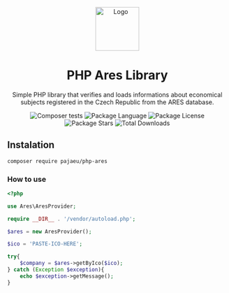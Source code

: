 <p align="center">
    <img src="https://beeimg.com/images/y49059711382.png" height="100" alt="Logo" />
    <h1 align="center">PHP Ares Library</h1>
</p>
<p align="center">Simple PHP library that verifies and loads informations about economical subjects registered in the Czech Republic from the ARES database.</p>
<p align="center">
    <img src="https://github.com/pajaeu/php-ares/actions/workflows/php.yml/badge.svg" alt="Composer tests" />
    <img src="https://img.shields.io/github/languages/top/pajaeu/php-ares" alt="Package Language" />
    <img src="https://img.shields.io/github/license/pajaeu/php-ares" alt="Package License" />
    <img src="https://img.shields.io/github/stars/pajaeu/php-ares" alt="Package Stars" />
    <img src="https://img.shields.io/packagist/dt/pajaeu/php-ares" alt="Total Downloads" />
</p>

## Instalation
```bash
composer require pajaeu/php-ares
```

### How to use

```php
<?php

use Ares\AresProvider;

require __DIR__ . '/vendor/autoload.php';

$ares = new AresProvider();

$ico = 'PASTE-ICO-HERE';

try{
    $company = $ares->getByIco($ico);
} catch (Exception $exception){
    echo $exception->getMessage();
}
```
